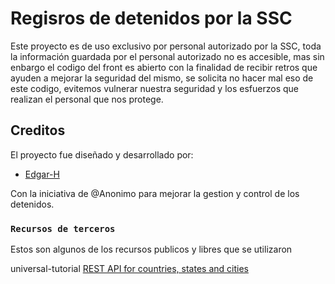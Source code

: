 # Regisros de detenidos por la SSC

Este proyecto es de uso exclusivo por personal autorizado por la SSC, toda la información guardada por el personal autorizado no es accesible, mas sin enbargo el codigo del front es abierto con la finalidad de recibir retros que ayuden a mejorar la seguridad del mismo, se solicita no hacer mal eso de este codigo, evitemos vulnerar nuestra seguridad y los esfuerzos que realizan el personal que nos protege.

## Creditos

El proyecto fue diseñado y desarrollado por:

- [Edgar-H](https://github.com/Edgar-H)

Con la iniciativa de @Anonimo para mejorar la gestion y control de los detenidos.

### `Recursos de terceros`

Estos son algunos de los recursos publicos y libres que se utilizaron

universal-tutorial [REST API for countries, states and cities](https://www.universal-tutorial.com/rest-apis/free-rest-api-for-country-state-city)
